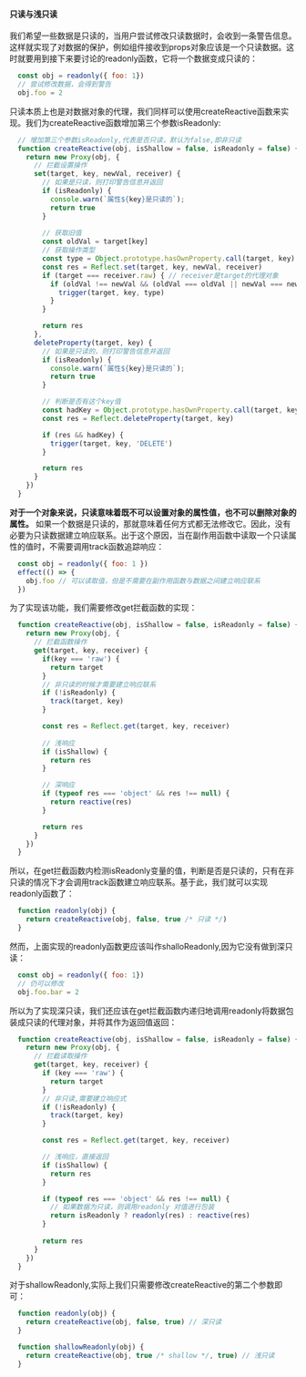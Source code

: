 <!--
 * @Description: 
-->
#### 只读与浅只读
我们希望一些数据是只读的，当用户尝试修改只读数据时，会收到一条警告信息。这样就实现了对数据的保护，例如组件接收到props对象应该是一个只读数据。这时就要用到接下来要讨论的readonly函数，它将一个数据变成只读的：
```javascript
  const obj = readonly({ foo: 1})
  // 尝试修改数据，会得到警告
  obj.foo = 2
```
只读本质上也是对数据对象的代理，我们同样可以使用createReactive函数来实现。我们为createReactive函数增加第三个参数isReadonly:
```javascript
  // 增加第三个参数isReadonly,代表是否只读，默认为false,即非只读
  function createReactive(obj, isShallow = false, isReadonly = false) {
    return new Proxy(obj, {
      // 拦截设置操作
      set(target, key, newVal, receiver) {
        // 如果是只读，则打印警告信息并返回
        if (isReadonly) {
          console.warn(`属性${key}是只读的`);
          return true
        }
        
        // 获取旧值
        const oldVal = target[key]
        // 获取操作类型
        const type = Object.prototype.hasOwnProperty.call(target, key) ? 'SET' : 'ADD'
        const res = Reflect.set(target, key, newVal, receiver)
        if (target === receiver.raw) { // receiver是target的代理对象
          if (oldVal !== newVal && (oldVal === oldVal || newVal === newVal)) { // 判断NaN的情况
            trigger(target, key, type)
          }
        }

        return res
      },
      deleteProperty(target, key) {
        // 如果是只读的，则打印警告信息并返回
        if (isReadonly) {
          console.warn(`属性${key}是只读的`);
          return true
        }

        // 判断是否有这个key值
        const hadKey = Object.prototype.hasOwnProperty.call(target, key)
        const res = Reflect.deleteProperty(target, key)

        if (res && hadKey) {
          trigger(target, key, 'DELETE')
        }

        return res
      }
    })
  }
```
__对于一个对象来说，只读意味着既不可以设置对象的属性值，也不可以删除对象的属性。__ 如果一个数据是只读的，那就意味着任何方式都无法修改它。因此，没有必要为只读数据建立响应联系。出于这个原因，当在副作用函数中读取一个只读属性的值时，不需要调用track函数追踪响应：
```javascript
  const obj = readonly({ foo: 1 })
  effect(() => {
    obj.foo // 可以读取值，但是不需要在副作用函数与数据之间建立响应联系
  })
```
为了实现该功能，我们需要修改get拦截函数的实现：
```javascript
  function createReactive(obj, isShallow = false, isReadonly = false) {
    return new Proxy(obj, {
      // 拦截函数操作
      get(target, key, receiver) {
        if(key === 'raw') {
          return target
        }
        // 非只读的时候才需要建立响应联系
        if (!isReadonly) {
          track(target, key)
        }

        const res = Reflect.get(target, key, receiver)
        
        // 浅响应
        if (isShallow) {
          return res
        }

        // 深响应
        if (typeof res === 'object' && res !== null) {
          return reactive(res)
        }

        return res
      }
    })
  }
```
所以，在get拦截函数内检测isReadonly变量的值，判断是否是只读的，只有在非只读的情况下才会调用track函数建立响应联系。基于此，我们就可以实现readonly函数了：
```javascript
  function readonly(obj) {
    return createReactive(obj, false, true /* 只读 */)
  }
```
然而，上面实现的readonly函数更应该叫作shalloReadonly,因为它没有做到深只读：
```javascript
  const obj = readonly({ foo: 1})
  // 仍可以修改
  obj.foo.bar = 2
```
所以为了实现深只读，我们还应该在get拦截函数内递归地调用readonly将数据包装成只读的代理对象，并将其作为返回值返回：
```javascript
  function createReactive(obj, isShallow = false, isReadonly = false) {
    return new Proxy(obj, {
      // 拦截读取操作
      get(target, key, receiver) {
        if (key === 'raw') {
          return target
        }
        // 非只读,需要建立响应式
        if (!isReadonly) {
          track(target, key)
        }

        const res = Reflect.get(target, key, receiver)

        // 浅响应，直接返回
        if (isShallow) {
          return res
        }

        if (typeof res === 'object' && res !== null) {
          // 如果数据为只读，则调用readonly 对值进行包装
          return isReadonly ? readonly(res) : reactive(res)
        }
        
        return res
      }
    })
  }
```
对于shallowReadonly,实际上我们只需要修改createReactive的第二个参数即可：
```javascript
  function readonly(obj) {
    return createReactive(obj, false, true) // 深只读
  }

  function shallowReadonly(obj) {
    return createReactive(obj, true /* shallow */, true) // 浅只读
  }
```
